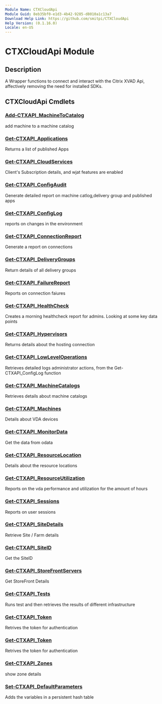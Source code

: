 ```yaml
---
Module Name: CTXCloudApi
Module Guid: 8eb35bf0-e1d3-4b42-9285-d8010a1c13a7
Download Help Link: https://github.com/smitpi/CTXCloudApi
Help Version: (0.1.16.0)
Locale: en-US
---
```


# CTXCloudApi Module
## Description
A Wrapper functions to connect and interact with the Citrix XVAD Api, affectively removing the need for installed SDKs.

## CTXCloudApi Cmdlets
### [Add-CTXAPI_MachineToCatalog](Add-CTXAPI_MachineToCatalog.md)
add machine to a machine catalog

### [Get-CTXAPI_Applications](Get-CTXAPI_Applications.md)
Returns a list of published Apps

### [Get-CTXAPI_CloudServices](Get-CTXAPI_CloudServices.md)
Client's Subscription details, and wjat features are enabled

### [Get-CTXAPI_ConfigAudit](Get-CTXAPI_ConfigAudit.md)
Generate detailed report on machine catlog,delivery group and published apps

### [Get-CTXAPI_ConfigLog](Get-CTXAPI_ConfigLog.md)
reports on changes in the environment

### [Get-CTXAPI_ConnectionReport](Get-CTXAPI_ConnectionReport.md)
Generate a report on connections

### [Get-CTXAPI_DeliveryGroups](Get-CTXAPI_DeliveryGroups.md)
Return details of all delivery groups

### [Get-CTXAPI_FailureReport](Get-CTXAPI_FailureReport.md)
Reports on connection faiures

### [Get-CTXAPI_HealthCheck](Get-CTXAPI_HealthCheck.md)
Creates a morning healthcheck report for admins. Looking at some key data points

### [Get-CTXAPI_Hypervisors](Get-CTXAPI_Hypervisors.md)
Returns details about the hosting connection

### [Get-CTXAPI_LowLevelOperations](Get-CTXAPI_LowLevelOperations.md)
Retrieves detailed logs  administrator actions, from the Get-CTXAPI_ConfigLog function

### [Get-CTXAPI_MachineCatalogs](Get-CTXAPI_MachineCatalogs.md)
Retrieves details about machine catalogs

### [Get-CTXAPI_Machines](Get-CTXAPI_Machines.md)
Details about VDA devices

### [Get-CTXAPI_MonitorData](Get-CTXAPI_MonitorData.md)
Get the data from odata

### [Get-CTXAPI_ResourceLocation](Get-CTXAPI_ResourceLocation.md)
Details about the resource locations 

### [Get-CTXAPI_ResourceUtilization](Get-CTXAPI_ResourceUtilization.md)
Reports on the vda performance and utilization for the amount of hours

### [Get-CTXAPI_Sessions](Get-CTXAPI_Sessions.md)
Reports on user sessions

### [Get-CTXAPI_SiteDetails](Get-CTXAPI_SiteDetails.md)
Retrieve Site / Farm details

### [Get-CTXAPI_SiteID](Get-CTXAPI_SiteID.md)
Get the SiteID

### [Get-CTXAPI_StoreFrontServers](Get-CTXAPI_StoreFrontServers.md)
Get StoreFront Details

### [Get-CTXAPI_Tests](Get-CTXAPI_Tests.md)
Runs test and then retrieves the results of different infrastructure

### [Get-CTXAPI_Token](Get-CTXAPI_Token.md)
Retrives the token for authentication 

### [Get-CTXAPI_Token](Get-CTXAPI_Token.md)
Retrives the token for authentication 

### [Get-CTXAPI_Zones](Get-CTXAPI_Zones.md)
show zone details

### [Set-CTXAPI_DefaultParameters](Set-CTXAPI_DefaultParameters.md)
Adds the variables in a persistent hash table

